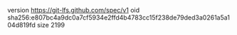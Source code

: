 version https://git-lfs.github.com/spec/v1
oid sha256:e807bc4a9dc0a7cf5934e2ffd4b4783cc15f238de79ded3a0261a5a104d819fd
size 2199
